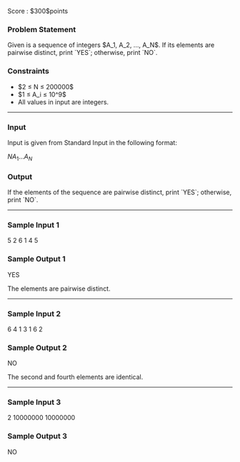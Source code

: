
<div>

<span>

<span>

<p>
Score : $300$points
</p>

<div>

<section>

### **Problem Statement**

<p>
Given is a sequence of integers $A_1, A_2, ..., A_N$.
If its elements are pairwise distinct, print `YES`; otherwise, print `NO`.
</p>

</section>

</div>

<div>

<section>

### **Constraints**

<ul>

<li>
$2 ≤ N ≤ 200000$
</li>

<li>
$1 ≤ A_i ≤ 10^9$
</li>

<li>
All values in input are integers.
</li>

</ul>

</section>

</div>

---

<div>

<div>

<section>

### **Input**

<p>
Input is given from Standard Input in the following format:
</p>

<div>

$N$$A_1$$...$$A_N$
</div>

</section>

</div>

<div>

<section>

### **Output**

<p>
If the elements of the sequence are pairwise distinct, print `YES`; otherwise, print `NO`.
</p>

</section>

</div>

</div>

---

<div>

<section>

### **Sample Input 1**

<div>

5
2 6 1 4 5

</div>

</section>

</div>

<div>

<section>

### **Sample Output 1**

<div>

YES

</div>

<p>
The elements are pairwise distinct.
</p>

</section>

</div>

---

<div>

<section>

### **Sample Input 2**

<div>

6
4 1 3 1 6 2

</div>

</section>

</div>

<div>

<section>

### **Sample Output 2**

<div>

NO

</div>

<p>
The second and fourth elements are identical.
</p>

</section>

</div>

---

<div>

<section>

### **Sample Input 3**

<div>

2
10000000 10000000

</div>

</section>

</div>

<div>

<section>

### **Sample Output 3**

<div>

NO

</div>

</section>

</div>

</span>

</span>

</div>
